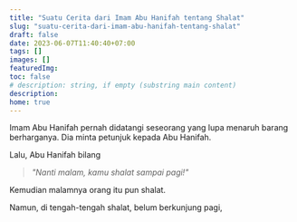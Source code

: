 ```yaml
---
title: "Suatu Cerita dari Imam Abu Hanifah tentang Shalat"
slug: "suatu-cerita-dari-imam-abu-hanifah-tentang-shalat"
draft: false
date: 2023-06-07T11:40:40+07:00
tags: []
images: []
featuredImg:
toc: false
# description: string, if empty (substring main content)
description:
home: true
---
```


Imam Abu Hanifah pernah didatangi seseorang yang lupa menaruh barang berharganya. Dia minta petunjuk kepada Abu Hanifah.

Lalu, Abu Hanifah bilang 
>*"Nanti malam, kamu shalat sampai pagi!"* 

Kemudian malamnya orang itu pun shalat.

Namun, di tengah-tengah shalat, belum berkunjung pagi,
